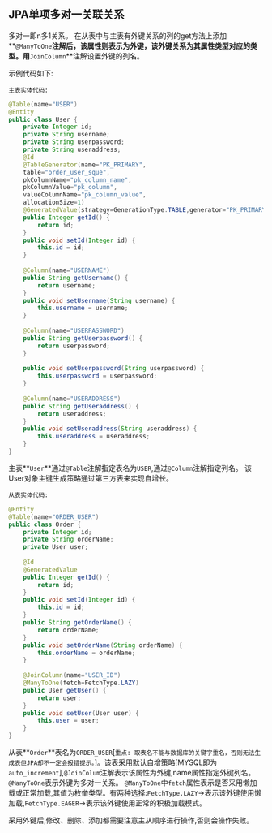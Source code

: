 ## JPA单项多对一关联关系

多对一即n多1关系。
在从表中与主表有外键关系的列的get方法上添加**`@ManyToOne`**注解后，该属性则表示为外键，该外键关系为其属性类型对应的类型。用**`JoinColumn`**注解设置外键的列名。

示例代码如下:

`主表实体代码:`

```java
@Table(name="USER")
@Entity
public class User {
	private Integer id;
	private String username;
	private String userpassword;
	private String useraddress;
	@Id
	@TableGenerator(name="PK_PRIMARY",
	table="order_user_sque",
	pkColumnName="pk_column_name",
	pkColumnValue="pk_column",
	valueColumnName="pk_column_value",
	allocationSize=1)
	@GeneratedValue(strategy=GenerationType.TABLE,generator="PK_PRIMARY")
	public Integer getId() {
		return id;
	}
	public void setId(Integer id) {
		this.id = id;
	}
	
	@Column(name="USERNAME")
	public String getUsername() {
		return username;
	}
	public void setUsername(String username) {
		this.username = username;
	}
	
	@Column(name="USERPASSWORD")
	public String getUserpassword() {
		return userpassword;
	}
	
	public void setUserpassword(String userpassword) {
		this.userpassword = userpassword;
	}
	
	@Column(name="USERADDRESS")
	public String getUseraddress() {
		return useraddress;
	}
	public void setUseraddress(String useraddress) {
		this.useraddress = useraddress;
	}
}
```
主表**`User`**通过`@Table`注解指定表名为`USER`,通过`@Column`注解指定列名。
该User对象主键生成策略通过第三方表来实现自增长。

`从表实体代码:`

```java
@Entity
@Table(name="ORDER_USER")
public class Order {
	private Integer id;
	private String orderName;
	private User user;
	
	@Id
	@GeneratedValue
	public Integer getId() {
		return id;
	}
	public void setId(Integer id) {
		this.id = id;
	}
	public String getOrderName() {
		return orderName;
	}
	public void setOrderName(String orderName) {
		this.orderName = orderName;
	}
	
	@JoinColumn(name="USER_ID")
	@ManyToOne(fetch=FetchType.LAZY)
	public User getUser() {
		return user;
	}
	public void setUser(User user) {
		this.user = user;
	}
}
```

从表**`Order`**表名为`ORDER_USER`[`重点: 取表名不能与数据库的关键字重名，否则无法生成表但JPA却不一定会报错提示。`]。该表采用默认自增策略[MYSQL即为`auto_increment`],`@JoinColum`注解表示该属性为外键,name属性指定外键列名。`@ManyToOne`表示外键为多对一关系。
`@ManyToOne`中`fetch`属性表示是否采用懒加载或正常加载,其值为枚举类型。有两种选择:`FetchType.LAZY`->表示该外键使用懒加载,`FetchType.EAGER`->表示该外键使用正常的积极加载模式。

采用外键后,修改、删除、添加都需要注意主从顺序进行操作,否则会操作失败。